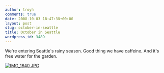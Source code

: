 ```yaml
---
author: troyh
comments: true
date: 2008-10-03 18:47:38+00:00
layout: post
slug: october-in-seattle
title: October in Seattle
wordpress_id: 3489
---
```


We're entering Seattle's rainy season. Good thing we have caffeine. And it's free water for the garden.

[![IMG_1840.JPG](http://farm4.static.flickr.com/3003/2909625901_1c220b75e9.jpg)](http://www.flickr.com/photos/troyh/2909625901/)

